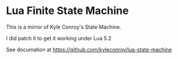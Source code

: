 # Lua Finite State Machine
This is a mirror of Kyle Conroy's State Machine.

I did patch it to get it working under Lua 5.2 

See documation at https://github.com/kyleconroy/lua-state-machine
